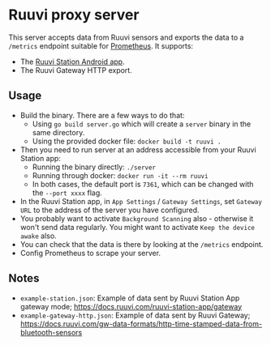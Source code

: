 # Ruuvi proxy server

This server accepts data from Ruuvi sensors and exports the data to a `/metrics` endpoint suitable for [Prometheus](https://prometheus.io/). It supports:
 - The [Ruuvi Station Android app](https://play.google.com/store/apps/details?id=com.ruuvi.station).
 - The Ruuvi Gateway HTTP export.

## Usage

 * Build the binary. There are a few ways to do that:
   * Using `go build server.go` which will create a `server` binary in the same directory.
   * Using the provided docker file: `docker build -t ruuvi .`
 * Then you need to run server at an address accessible from your Ruuvi Station app:
   * Running the binary directly: `./server`
   * Running through docker: `docker run -it --rm ruuvi`
   * In both cases, the default port is `7361`, which can be changed with the `--port xxxx` flag.
 * In the Ruuvi Station app, in `App Settings` / `Gateway Settings`, set `Gateway URL` to the address of the server you have configured.
 * You probably want to activate `Background Scanning` also - otherwise it won't send data regularly. You might want to activate `Keep the device awake` also.
 * You can check that the data is there by looking at the `/metrics` endpoint.
 * Config Prometheus to scrape your server.


## Notes

 * `example-station.json`: Example of data sent by Ruuvi Station App gateway mode; https://docs.ruuvi.com/ruuvi-station-app/gateway
 * `example-gateway-http.json`: Example of data sent by Ruuvi Gateway; https://docs.ruuvi.com/gw-data-formats/http-time-stamped-data-from-bluetooth-sensors